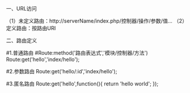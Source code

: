 一、URL访问

（1）未定义路由：http://serverName/index.php/控制器/操作/参数/值…
（2）定义路由：按路由URI

二、路由定义

#1.普通路由
#Route:method('路由表达式','模块/控制器/方法')
Route:get('hello','index/hello');

#2.参数路由
Route:get('hello/:id','index/hello');

#3.匿名路由
Route:get('hello',function(){
    return 'hello world';
});
